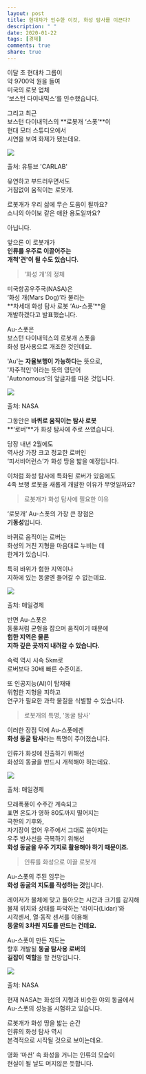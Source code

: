 ```yaml
---
layout: post
title: 현대차가 인수한 이것, 화성 탐사를 이끈다?
description: " "
date: 2020-01-22
tags: [경제]
comments: true
share: true
---
```



이달 초 현대차 그룹이  
약 9700억 원을 들여  
미국의 로봇 업체  
‘보스턴 다이내믹스’를 인수했습니다.  
  
그리고 최근  
보스턴 다이내믹스의 **로봇개 ‘스폿’**이  
현대 모터 스튜디오에서  
시연을 보여 화제가 됐는데요.

![](https://post-phinf.pstatic.net/MjAyMDEyMzFfMTA0/MDAxNjA5MzczMTE5ODE1.b6EtZmPkINAARc153RcVDFJ2WrSJ8Rttg5KuC_Q0zDcg.bHUmSyH2F2-XRj0Tx2LUostSVlhViGFCS_PdSodcbA0g.GIF/%EC%8B%9C%ED%80%80%EC%8A%A4_01_1.gif?type=w1200)

출처: 유튜브 'CARLAB'

유연하고 부드러우면서도  
거침없이 움직이는 로봇개.  
  
로봇개가 우리 삶에 무슨 도움이 될까요?  
소니의 아이보 같은 애완 용도일까요?  
  
아닙니다.  
  
앞으론 이 로봇개가  
**인류를 우주로 이끌어주는**  
**개척'견'이 될 수도 있습니다.**

> '화성 개'의 정체

미국항공우주국(NASA)은  
‘화성 개(Mars Dog)’라 불리는  
**차세대 화성 탐사 로봇 ‘Au-스폿’**을  
개발하겠다고 발표했습니다.  
  
Au-스폿은  
보스턴 다이내믹스의 로봇개 스폿을  
화성 탐사용으로 개조한 것인데요.  
  
'Au'는  **자율보행이 가능하다**는 뜻으로,  
'자주적인'이라는 뜻의 영단어  
'Autonomous'의 앞글자를 따온 것입니다.

![](https://post-phinf.pstatic.net/MjAyMDEyMzFfMTQg/MDAxNjA5MzczMjA5OTUy.pBR-cgB7JdLuNdd-lAlM-tHIKn4F9CPuIs-l49oV0Jcg.69x7LCXn84mzGLSJHyv5YOkaYLNqu5KsRuhzAxtWQXog.PNG/1._%EB%82%98%EC%82%AC.png?type=w1200)

출처: NASA

그동안은  **바퀴로 움직이는 탐사 로봇**  
**‘로버’**가 화성 탐사에 주로 쓰였습니다.  
  
당장 내년 2월에도  
역사상 가장 크고 정교한 로버인  
‘피서비어런스’가 화성 땅을 밟을 예정입니다.  
  
이처럼 화성 탐사에 특화된 로버가 있음에도  
4족 보행 로봇을 새롭게 개발한 이유가 무엇일까요?

> 로봇개가 화성 탐사에 필요한 이유

‘로봇개’ Au-스폿의 가장 큰 장점은  
**기동성**입니다.  
  
바퀴로 움직이는 로버는  
화성의 거친 지형을 마음대로 누비는 데  
한계가 있습니다.  
  
특히 바위가 험한 지역이나  
지하에 있는 동굴엔 들어갈 수 없는데요.

![](https://post-phinf.pstatic.net/MjAyMDEyMzFfMzQg/MDAxNjA5MzczMjY4ODU3.SSCnXrNgHqGOyCmp3cPqknQ-SrLwWwweIIWHm13tEsYg.BQVgR_KH5eRsTnkKJCVzFqDNi93dAaLrT6rxoD7DJO8g.PNG/2._%EB%A7%A4%EA%B2%BD.png?type=w1200)

출처: 매일경제

반면 Au-스폿은  
동물처럼 균형을 잡으며 움직이기 때문에  
**험한 지역은 물론**  
**지하 깊은 곳까지 내려갈 수 있습니다.**  
  
속력 역시 시속 5km로  
로버보다 30배 빠른 수준이죠.  
  
또 인공지능(AI)이 탑재돼  
위험한 지형을 피하고  
연구가 필요한 과학 물질을 식별할 수 있습니다.

> 로봇개의 특명, '동굴 탐사'

이러한 장점 덕에 Au-스폿에겐  
**화성 동굴 탐사**라는 특명이 주어졌습니다.  
  
인류가 화성에 진출하기 위해선  
화성의 동굴을 반드시 개척해야 하는데요.

![](https://post-phinf.pstatic.net/MjAyMDEyMzFfMjE3/MDAxNjA5MzczMzA4Njk0.PDBZqhtFxiZCvYAqHcHghB45WlcEgV_radQb9w5dsmYg.vBeOz80ZVf_Eh0zvrjsUNfvL6N9ktetRZwmQJtyYgc4g.PNG/4._%EB%A7%A4%EA%B2%BD.png?type=w1200)

출처: 매일경제

모래폭풍이 수주간 계속되고  
표면 온도가 영하 80도까지 떨어지는  
극한의 기후와,  
자기장이 없어 우주에서 그대로 쏟아지는  
우주 방사선을 극복하기 위해선  
**화성 동굴을 우주 기지로 활용해야 하기 때문이죠.**

> 인류를 화성으로 이끌 로봇개

Au-스폿의 주된 임무는  
**화성 동굴의 지도를 작성하는 것**입니다.  
  
레이저가 물체에 맞고 돌아오는 시간과 크기를 감지해  
물체 위치와 상태를 파악하는 ‘라이다(Lidar)’와  
시각센서, 열·동작 센서를 이용해  
**동굴의 3차원 지도를 만드는 건데요.**  
  
Au-스폿이 만든 지도는  
향후 개발될 **동굴 탐사용 로버의**  
**길잡이**  **역할**을 할 전망입니다.

![](https://post-phinf.pstatic.net/MjAyMDEyMzFfMTY0/MDAxNjA5MzczNDA2NDU4.TWVamuKO0CqjSaW4zmc1l9B1p5csLrYd-e_qCa97ST8g.0A6d1zIrkJMkT1DzmXAY-wNZ2Hlsbw9T6sxKz9iEcX8g.PNG/3._The_EurAsian_Times.png?type=w1200)

출처: NASA

현재 NASA는 화성의 지형과 비슷한 야외 동굴에서  
Au-스폿의 성능을 시험하고 있습니다.  
  
로봇개가 화성 땅을 밟는 순간  
인류의 화성 탐사 역시  
본격적으로 시작될 것으로 보이는데요.  
  
영화 ‘마션’ 속 화성을 거니는 인류의 모습이  
현실이 될 날도 머지않은 듯합니다.